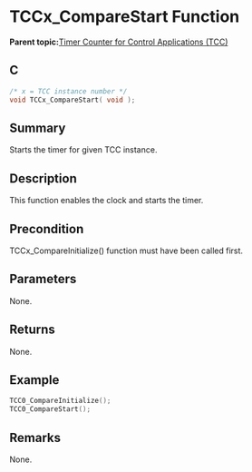 # TCCx\_CompareStart Function

**Parent topic:**[Timer Counter for Control Applications \(TCC\)](GUID-CCA150A8-2C66-40B2-9C35-D7F3473720AE.md)

## C

```c
/* x = TCC instance number */
void TCCx_CompareStart( void );
```

## Summary

Starts the timer for given TCC instance.

## Description

This function enables the clock and starts the timer.

## Precondition

TCCx\_CompareInitialize\(\) function must have been called first.

## Parameters

None.

## Returns

None.

## Example

```c
TCC0_CompareInitialize();
TCC0_CompareStart();
```

## Remarks

None.

